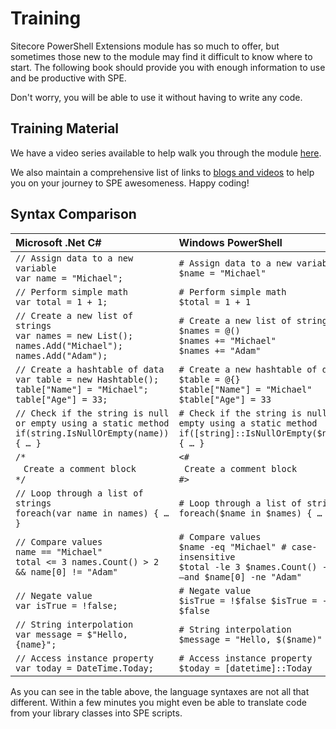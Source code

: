 # Training

Sitecore PowerShell Extensions module has so much to offer, but sometimes those new to the module may find it difficult to know where to start. The following book should provide you with enough information to use and be productive with SPE.

Don't worry, you will be able to use it without having to write any code.

## Training Material

We have a video series available to help walk you through the module [here](https://www.youtube.com/playlist?list=PLph7ZchYd_nCypVZSNkudGwPFRqf1na0b).

We also maintain a comprehensive list of links to [blogs and videos](https://blog.najmanowicz.com/sitecore-powershell-console/) to help you on your journey to SPE awesomeness. Happy coding!

## Syntax Comparison

| Microsoft .Net C\# | Windows PowerShell |
| :--- | :--- |
| `// Assign data to a new variable`<br/>`var name = "Michael";` | `# Assign data to a new variable`<br/>`$name = "Michael"` |
| `// Perform simple math`<br/>`var total = 1 + 1;` | `# Perform simple math`<br/>`$total = 1 + 1` |
| `// Create a new list of strings`<br/>`var names = new List();`<br/>`names.Add("Michael");`<br/>`names.Add("Adam");` | `# Create a new list of strings`<br/>`$names = @()`<br/>`$names += "Michael"`<br/>`$names += "Adam"` |
| `// Create a hashtable of data`<br/>`var table = new Hashtable();`<br/>`table["Name"] = "Michael";`<br/>`table["Age"] = 33;` | `# Create a new hashtable of data`<br/>`$table = @{}`<br/>`$table["Name"] = "Michael"`<br/>`$table["Age"] = 33` |
| `// Check if the string is null or empty using a static method`<br/>`if(string.IsNullOrEmpty(name)) { … }` | `# Check if the string is null or empty using a static method`<br/>`if([string]::IsNullOrEmpty($name)) { … }` |
| `/*`<br/>&nbsp;&nbsp; `Create a comment block`<br/>`*/` | `<#`<br/>&nbsp;&nbsp;`Create a comment block`<br/>`#>` |
| `// Loop through a list of strings`<br/>`foreach(var name in names) { … }` | `# Loop through a list of strings`<br/>`foreach($name in $names) { … }` |
| `// Compare values`<br/>`name == "Michael"`<br/>`total <= 3 names.Count() > 2 && name[0] != "Adam"` | `# Compare values`<br/>`$name -eq "Michael" # case-insensitive`<br/>`$total -le 3 $names.Count() -gt 2 –and $name[0] -ne "Adam"` |
| `// Negate value`<br/>`var isTrue = !false;` | `# Negate value`<br/>`$isTrue = !$false $isTrue = -not $false` |
| `// String interpolation`<br/>`var message = $"Hello, {name}";` | `# String interpolation`<br/>`$message = "Hello, $($name)"` |
| `// Access instance property`<br/>`var today = DateTime.Today;` | `# Access instance property`<br/>`$today = [datetime]::Today` |

As you can see in the table above, the language syntaxes are not all that different. Within a few minutes you might even be able to translate code from your library classes into SPE scripts.

